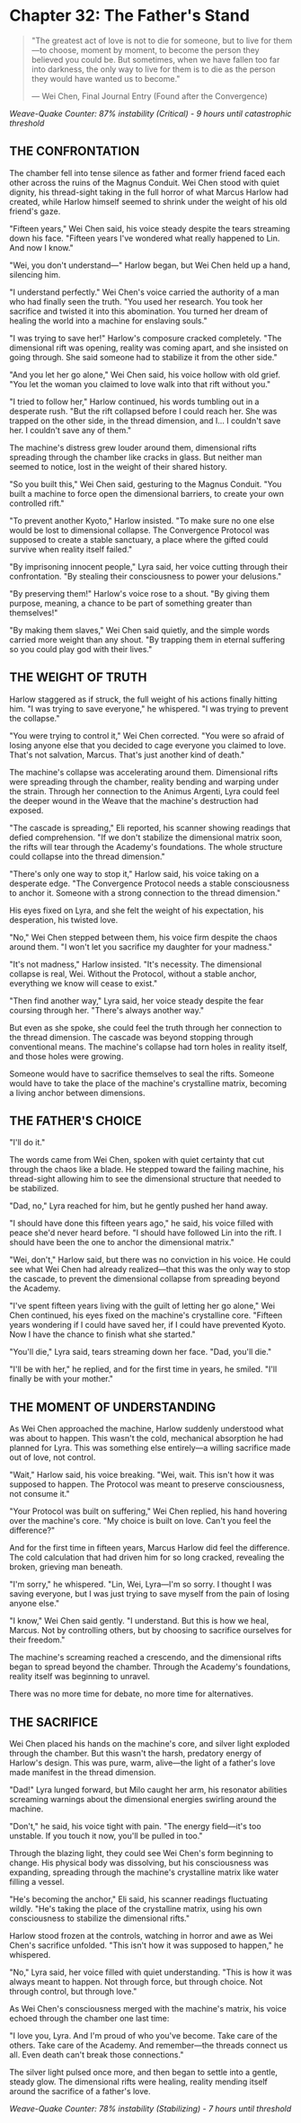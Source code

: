 # Chapter 32: The Father's Stand

> "The greatest act of love is not to die for someone, but to live for them—to choose, moment by moment, to become the person they believed you could be. But sometimes, when we have fallen too far into darkness, the only way to live for them is to die as the person they would have wanted us to become."
>
> — Wei Chen, Final Journal Entry (Found after the Convergence)

*Weave-Quake Counter: 87% instability (Critical) - 9 hours until catastrophic threshold*

## THE CONFRONTATION

The chamber fell into tense silence as father and former friend faced each other across the ruins of the Magnus Conduit. Wei Chen stood with quiet dignity, his thread-sight taking in the full horror of what Marcus Harlow had created, while Harlow himself seemed to shrink under the weight of his old friend's gaze.

"Fifteen years," Wei Chen said, his voice steady despite the tears streaming down his face. "Fifteen years I've wondered what really happened to Lin. And now I know."

"Wei, you don't understand—" Harlow began, but Wei Chen held up a hand, silencing him.

"I understand perfectly." Wei Chen's voice carried the authority of a man who had finally seen the truth. "You used her research. You took her sacrifice and twisted it into this abomination. You turned her dream of healing the world into a machine for enslaving souls."

"I was trying to save her!" Harlow's composure cracked completely. "The dimensional rift was opening, reality was coming apart, and she insisted on going through. She said someone had to stabilize it from the other side."

"And you let her go alone," Wei Chen said, his voice hollow with old grief. "You let the woman you claimed to love walk into that rift without you."

"I tried to follow her," Harlow continued, his words tumbling out in a desperate rush. "But the rift collapsed before I could reach her. She was trapped on the other side, in the thread dimension, and I... I couldn't save her. I couldn't save any of them."

The machine's distress grew louder around them, dimensional rifts spreading through the chamber like cracks in glass. But neither man seemed to notice, lost in the weight of their shared history.

"So you built this," Wei Chen said, gesturing to the Magnus Conduit. "You built a machine to force open the dimensional barriers, to create your own controlled rift."

"To prevent another Kyoto," Harlow insisted. "To make sure no one else would be lost to dimensional collapse. The Convergence Protocol was supposed to create a stable sanctuary, a place where the gifted could survive when reality itself failed."

"By imprisoning innocent people," Lyra said, her voice cutting through their confrontation. "By stealing their consciousness to power your delusions."

"By preserving them!" Harlow's voice rose to a shout. "By giving them purpose, meaning, a chance to be part of something greater than themselves!"

"By making them slaves," Wei Chen said quietly, and the simple words carried more weight than any shout. "By trapping them in eternal suffering so you could play god with their lives."

## THE WEIGHT OF TRUTH

Harlow staggered as if struck, the full weight of his actions finally hitting him. "I was trying to save everyone," he whispered. "I was trying to prevent the collapse."

"You were trying to control it," Wei Chen corrected. "You were so afraid of losing anyone else that you decided to cage everyone you claimed to love. That's not salvation, Marcus. That's just another kind of death."

The machine's collapse was accelerating around them. Dimensional rifts were spreading through the chamber, reality bending and warping under the strain. Through her connection to the Animus Argenti, Lyra could feel the deeper wound in the Weave that the machine's destruction had exposed.

"The cascade is spreading," Eli reported, his scanner showing readings that defied comprehension. "If we don't stabilize the dimensional matrix soon, the rifts will tear through the Academy's foundations. The whole structure could collapse into the thread dimension."

"There's only one way to stop it," Harlow said, his voice taking on a desperate edge. "The Convergence Protocol needs a stable consciousness to anchor it. Someone with a strong connection to the thread dimension."

His eyes fixed on Lyra, and she felt the weight of his expectation, his desperation, his twisted love.

"No," Wei Chen stepped between them, his voice firm despite the chaos around them. "I won't let you sacrifice my daughter for your madness."

"It's not madness," Harlow insisted. "It's necessity. The dimensional collapse is real, Wei. Without the Protocol, without a stable anchor, everything we know will cease to exist."

"Then find another way," Lyra said, her voice steady despite the fear coursing through her. "There's always another way."

But even as she spoke, she could feel the truth through her connection to the thread dimension. The cascade was beyond stopping through conventional means. The machine's collapse had torn holes in reality itself, and those holes were growing.

Someone would have to sacrifice themselves to seal the rifts. Someone would have to take the place of the machine's crystalline matrix, becoming a living anchor between dimensions.

## THE FATHER'S CHOICE

"I'll do it."

The words came from Wei Chen, spoken with quiet certainty that cut through the chaos like a blade. He stepped toward the failing machine, his thread-sight allowing him to see the dimensional structure that needed to be stabilized.

"Dad, no," Lyra reached for him, but he gently pushed her hand away.

"I should have done this fifteen years ago," he said, his voice filled with peace she'd never heard before. "I should have followed Lin into the rift. I should have been the one to anchor the dimensional matrix."

"Wei, don't," Harlow said, but there was no conviction in his voice. He could see what Wei Chen had already realized—that this was the only way to stop the cascade, to prevent the dimensional collapse from spreading beyond the Academy.

"I've spent fifteen years living with the guilt of letting her go alone," Wei Chen continued, his eyes fixed on the machine's crystalline core. "Fifteen years wondering if I could have saved her, if I could have prevented Kyoto. Now I have the chance to finish what she started."

"You'll die," Lyra said, tears streaming down her face. "Dad, you'll die."

"I'll be with her," he replied, and for the first time in years, he smiled. "I'll finally be with your mother."

## THE MOMENT OF UNDERSTANDING

As Wei Chen approached the machine, Harlow suddenly understood what was about to happen. This wasn't the cold, mechanical absorption he had planned for Lyra. This was something else entirely—a willing sacrifice made out of love, not control.

"Wait," Harlow said, his voice breaking. "Wei, wait. This isn't how it was supposed to happen. The Protocol was meant to preserve consciousness, not consume it."

"Your Protocol was built on suffering," Wei Chen replied, his hand hovering over the machine's core. "My choice is built on love. Can't you feel the difference?"

And for the first time in fifteen years, Marcus Harlow did feel the difference. The cold calculation that had driven him for so long cracked, revealing the broken, grieving man beneath.

"I'm sorry," he whispered. "Lin, Wei, Lyra—I'm so sorry. I thought I was saving everyone, but I was just trying to save myself from the pain of losing anyone else."

"I know," Wei Chen said gently. "I understand. But this is how we heal, Marcus. Not by controlling others, but by choosing to sacrifice ourselves for their freedom."

The machine's screaming reached a crescendo, and the dimensional rifts began to spread beyond the chamber. Through the Academy's foundations, reality itself was beginning to unravel.

There was no more time for debate, no more time for alternatives.

## THE SACRIFICE

Wei Chen placed his hands on the machine's core, and silver light exploded through the chamber. But this wasn't the harsh, predatory energy of Harlow's design. This was pure, warm, alive—the light of a father's love made manifest in the thread dimension.

"Dad!" Lyra lunged forward, but Milo caught her arm, his resonator abilities screaming warnings about the dimensional energies swirling around the machine.

"Don't," he said, his voice tight with pain. "The energy field—it's too unstable. If you touch it now, you'll be pulled in too."

Through the blazing light, they could see Wei Chen's form beginning to change. His physical body was dissolving, but his consciousness was expanding, spreading through the machine's crystalline matrix like water filling a vessel.

"He's becoming the anchor," Eli said, his scanner readings fluctuating wildly. "He's taking the place of the crystalline matrix, using his own consciousness to stabilize the dimensional rifts."

Harlow stood frozen at the controls, watching in horror and awe as Wei Chen's sacrifice unfolded. "This isn't how it was supposed to happen," he whispered.

"No," Lyra said, her voice filled with quiet understanding. "This is how it was always meant to happen. Not through force, but through choice. Not through control, but through love."

As Wei Chen's consciousness merged with the machine's matrix, his voice echoed through the chamber one last time:

"I love you, Lyra. And I'm proud of who you've become. Take care of the others. Take care of the Academy. And remember—the threads connect us all. Even death can't break those connections."

The silver light pulsed once more, and then began to settle into a gentle, steady glow. The dimensional rifts were healing, reality mending itself around the sacrifice of a father's love.

*Weave-Quake Counter: 78% instability (Stabilizing) - 7 hours until threshold*
